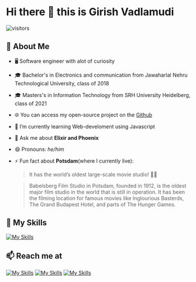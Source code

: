 # Hi there 👋 this is **Girish Vadlamudi**

![visitors](https://vbr.nathanchung.dev/badge?page_id=VadlamudiGirish.VadlamudiGirish&color=00cf00)

## :book: About Me
- 🖥 Software engineer with alot of curiosity
- 🎓 Bachelor's in Electronics and communication from Jawaharlal Nehru Technological University, class of 2018
- 🎓 Masters's in Information Technology from SRH University Heidelberg, class of 2021
- 🌐 You can access my open-source project on the [Github](https://github.com/VRagments/fader360-backend)
- 🌱 I’m currently learning Web-develoment using Javascript
- 💬 Ask me about **Elixir and Phoenix**
- 😄 Pronouns: *he/him*
- ⚡ Fun fact about **Potsdam**(where I currently live):
    > It has the world’s oldest large-scale movie studio! 🏰🎥
    
    > Babelsberg Film Studio in Potsdam, founded in 1912, is the oldest major film studio in the world that is still in operation. It has been the filming location for famous movies like Inglourious Basterds, The Grand Budapest Hotel, and parts of The Hunger Games.

## :dart: My Skills


[![My Skills](https://skillicons.dev/icons?i=c,cpp,elixir,graphql,docker,postgres,py,vscode)](https://skillicons.dev)

## 📫 Reach me at


[![My Skills](https://skillicons.dev/icons?i=linkedin)](https://www.linkedin.com/in/girish-vadlamudi-79758b110/)
[![My Skills](https://skillicons.dev/icons?i=gmail)](giri.vadlamudi@gmail.com)
[![My Skills](https://skillicons.dev/icons?i=instagram)](https://www.instagram.com/realgirishvadlamudi?igsh=MWM3bjg2cWh1cXdwMg%3D%3D&utm_source=qr)
